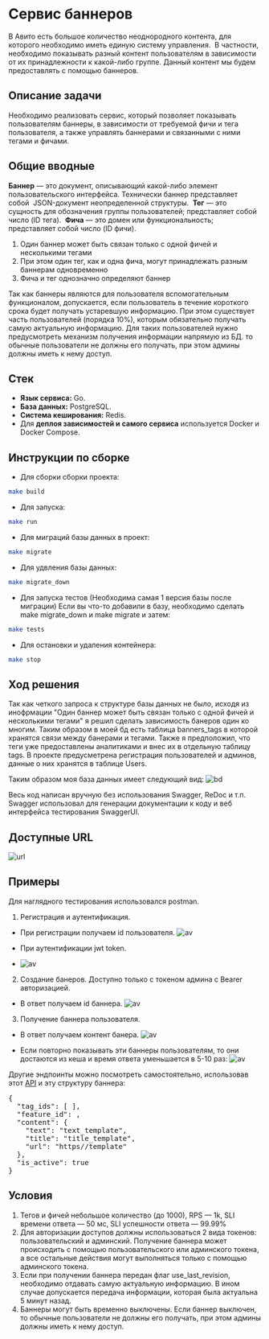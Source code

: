 # Сервис баннеров
В Авито есть большое количество неоднородного контента, для которого необходимо иметь единую систему управления.  В частности, необходимо показывать разный контент пользователям в зависимости от их принадлежности к какой-либо группе. Данный контент мы будем предоставлять с помощью баннеров.
## Описание задачи
Необходимо реализовать сервис, который позволяет показывать пользователям баннеры, в зависимости от требуемой фичи и тега пользователя, а также управлять баннерами и связанными с ними тегами и фичами.
## Общие вводные
**Баннер** — это документ, описывающий какой-либо элемент пользовательского интерфейса. Технически баннер представляет собой  JSON-документ неопределенной структуры. 
**Тег** — это сущность для обозначения группы пользователей; представляет собой число (ID тега). 
**Фича** — это домен или функциональность; представляет собой число (ID фичи).  
1. Один баннер может быть связан только с одной фичей и несколькими тегами
2. При этом один тег, как и одна фича, могут принадлежать разным баннерам одновременно
3. Фича и тег однозначно определяют баннер

Так как баннеры являются для пользователя вспомогательным функционалом, допускается, если пользователь в течение короткого срока будет получать устаревшую информацию.  При этом существует часть пользователей (порядка 10%), которым обязательно получать самую актуальную информацию. Для таких пользователей нужно предусмотреть механизм получения информации напрямую из БД.
то обычные пользователи не должны его получать, при этом админы должны иметь к нему доступ.

## Cтек
- **Язык сервиса:** Go.
- **База данных:**  PostgreSQL.
- **Система кеширования:**  Redis.
- Для **деплоя зависимостей и самого сервиса** используется Docker и Docker Compose.


## Инструкции по сборке
- Для сборки сборки проекта:
```bash
make build
```
- Для запуска:
```bash
make run
```
- Для миграций базы данных в проект:
```bash
make migrate
```
- Для удвления базы данных:
```bash
make migrate_down
```
- Для запуска тестов (Необходима самая 1 версия базы после миграции)
Если вы что-то добавили в базу, необходимо сделать make migrate_down и make migrate и затем:
```bash
make tests
```
- Для остановки и удаления контейнера:
```bash
make stop
```


## Ход решения

Так как четкого запроса к структуре базы данных не было, исходя из инофрмации "Один баннер может быть связан только с одной фичей и несколькими тегами"
я решил сделать зависимость банеров один ко многим.
Таким образом в моей бд есть таблица banners_tags в которой хранятся связи между банерами и тегами.
Также я предположил, что теги уже предоставлены аналитиками и внес их в отдельную таблицу tags.
В проекте предусметрена регистрация пользователей и админов, данные о них хранятся в таблице Users.

Таким образом моя база данных имеет следующий вид:
![bd](./images/bd.png)

Весь код написан вручную без использования Swagger, ReDoc и т.п.
Swagger использовал для генерации документации к коду и веб интерфейса тестирования SwaggerUI.

## Доступные URL
![url](./images/url.png)

## Примеры
Для наглядного тестирования использовался postman.

1. Регистрация и аутентификация. 
- При регистрации получаем id пользователя.
   ![av](./images/1.png)

- При аутентификации jwt token.
- ![av](./images/2.png)

2. Создание банеров. Доступно только с токеном админа с Bearer авторизацией.
- В ответ получаем id баннера.
![av](./images/3.png)


3. Получение баннера пользователя.
- В ответ получаем контент банера.
  ![av](./images/4.png)

- Если повторно показывать эти баннеры пользователям, то они достаются из кеша и время ответа уменьшается в 5-10 раз:
  ![av](./images/5.png)

Другие эндпоинты можно посмотреть самостоятельно, использовав этот [API](https://github.com/avito-tech/backend-trainee-assignment-2024/blob/main/api.yaml)
и эту структуру баннера:
<pre>
{
  "tag_ids": [ ],
  "feature_id": ,
  "content": {
    "text": "text_template",
    "title": "title_template",
    "url": "https//template"
  },
  "is_active": true
}
</pre>

## Условия
1. Тегов и фичей небольшое количество (до 1000), RPS — 1k, SLI времени ответа — 50 мс, SLI успешности ответа — 99.99%
2. Для авторизации доступов должны использоваться 2 вида токенов: пользовательский и админский.  Получение баннера может происходить с помощью пользовательского или админского токена, а все остальные действия могут выполняться только с помощью админского токена.  
4. Если при получении баннера передан флаг use_last_revision, необходимо отдавать самую актуальную информацию.  В ином случае допускается передача информации, которая была актуальна 5 минут назад.
5. Баннеры могут быть временно выключены. Если баннер выключен, то обычные пользователи не должны его получать, при этом админы должны иметь к нему доступ.

